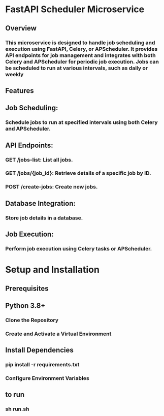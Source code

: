 # FastAPI Scheduler Microservice

## Overview

### This microservice is designed to handle job scheduling and execution using FastAPI, Celery, or APScheduler. It provides API endpoints for job management and integrates with both Celery and APScheduler for periodic job execution. Jobs can be scheduled to run at various intervals, such as daily or weekly

## Features

## Job Scheduling:
### Schedule jobs to run at specified intervals using both Celery and APScheduler.

## API Endpoints:

### GET /jobs-list: List all jobs.
### GET /jobs/{job_id}: Retrieve details of a specific job by ID.
### POST /create-jobs: Create new jobs.

## Database Integration: 
### Store job details in a database.
## Job Execution: 
### Perform job execution using Celery tasks or APScheduler.

# Setup and Installation

## Prerequisites
## Python 3.8+

### Clone the Repository

### Create and Activate a Virtual Environment

## Install Dependencies
### pip install -r requirements.txt

### Configure Environment Variables

## to run
### sh run.sh




